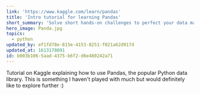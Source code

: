 ```yaml
---
link: 'https://www.kaggle.com/learn/pandas'
title: 'Intro tutorial for learning Pandas'
short_summary: 'Solve short hands-on challenges to perfect your data manipulation skills.'
hero_image: Panda.jpg
topics:
  - python
updated_by: ef1fd78e-815e-4153-8251-f021a62d917d
updated_at: 1613178091
id: b003b106-5aad-4375-b6f2-d6e480242a71
---
```

Tutorial on Kaggle explaining how to use Pandas, the popular Python data library. This is something I haven't played with much but would definitely like to explore further :)